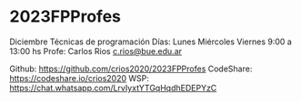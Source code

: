 # 2023FPProfes

Diciembre   Técnicas de programación
Días:   Lunes   Miércoles   Viernes     9:00 a 13:00 hs
Profe: Carlos Rios          c.rios@bue.edu.ar

Github:     https://github.com/crios2020/2023FPProfes
CodeShare:  https://codeshare.io/crios2020
WSP:        https://chat.whatsapp.com/LrvIyxtYTGqHqdhEDEPYzC
